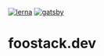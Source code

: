 [![lerna](https://img.shields.io/badge/maintained%20with-lerna-cc00ff.svg)](https://lernajs.io/)
[![gatsby](https://img.shields.io/badge/generated%20with-gatsby-663399.svg)](https://www.gatsbyjs.org/)  

# foostack.dev
